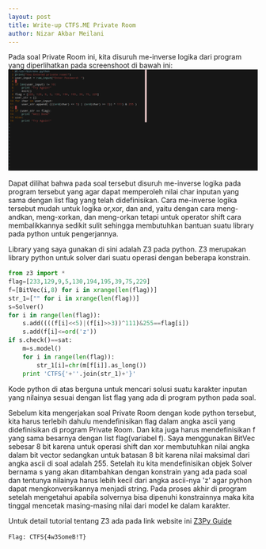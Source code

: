 ```yaml
---
layout: post
title: Write-up CTFS.ME Private Room
author: Nizar Akbar Meilani
---
```

Pada soal Private Room ini, kita disuruh me-inverse logika dari program yang diperlihatkan pada screenshoot di bawah ini:
![privateroom screenshoot](https://raw.githubusercontent.com/nizarakbarm/nizarakbarm.github.io/master/images/privateroom.png "Screenshoot Private Room")

Dapat dilihat bahwa pada soal tersebut disuruh me-inverse logika pada program tersebut yang agar dapat memperoleh nilai char inputan yang sama dengan list flag yang telah didefinisikan. Cara me-inverse logika tersebut mudah untuk logika or,xor, dan and, yaitu dengan cara meng-andkan, meng-xorkan, dan meng-orkan tetapi untuk operator shift cara membalikkannya sedikit sulit sehingga membutuhkan bantuan suatu library pada python untuk pengerjannya.

Library yang saya gunakan di sini adalah Z3 pada python. Z3 merupakan library python untuk solver dari suatu operasi dengan beberapa konstrain.
```python
from z3 import *
flag=[233,129,9,5,130,194,195,39,75,229]
f=[BitVec(i,8) for i in xrange(len(flag))]
str_1=["" for i in xrange(len(flag))]
s=Solver()
for i in range(len(flag)):
    s.add((((f[i]<<5)|(f[i]>>3))^111)&255==flag[i])
    s.add(f[i]<=ord('z'))
if s.check()==sat:
    m=s.model()
    for i in range(len(flag)):
        str_1[i]=chr(m[f[i]].as_long())
    print 'CTFS{'+''.join(str_1)+'}'
```

Kode python di atas berguna untuk mencari solusi suatu karakter inputan yang nilainya sesuai dengan list flag yang ada di program python pada soal.

Sebelum kita mengerjakan soal Private Room dengan kode python tersebut, kita harus terlebih dahulu mendefinisikan flag dalam angka ascii yang didefinisikan di program Private Room. Dan kita juga harus mendefinisikan f yang sama besarnya dengan list flag(variabel f). Saya menggunakan BitVec sebesar 8 bit karena untuk operasi shift dan xor membutuhkan nilai angka dalam bit vector sedangkan untuk batasan 8 bit karena nilai maksimal dari angka ascii di soal adalah 255. Setelah itu kita mendefinisikan objek Solver bernama s yang akan ditambahkan dengan konstrain yang ada pada soal dan tentunya nilainya harus lebih kecil dari angka ascii-nya 'z' agar python dapat mengkonversikannya menjadi string. Pada proses akhir di program setelah mengetahui apabila solvernya bisa dipenuhi konstrainnya maka kita tinggal mencetak masing-masing nilai dari model ke dalam karakter.

Untuk detail tutorial tentang Z3 ada pada link website ini [Z3Py Guide](https://ericpony.github.io/z3py-tutorial/guide-examples.htm)

`Flag: CTFS{4w3SomeB!T}`

